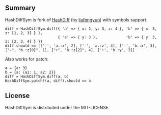 ## Summary

HashDiffSym is fork of [HashDiff](https://github.com/liufengyun/hashdiff) (by [liufengyun](https://github.com/liufengyun)) with symbols support.

```
diff = HashDiffSym.diff({ 'a' => { x: 2, y: 3, z: 4 }, 'b' => { x: 3, z: [1, 2, 3] } },
                        { 'a' => { y: 3 },             'b' => { y: 3, z: [2, 3, 4] } })
diff.should == [['-', 'a.:x', 2], ['-', 'a.:z', 4], ['-', 'b.:x', 3], ["-", "b.:z[0]", 1], ["+", "b.:z[2]", 4], ['+', 'b.:y', 3]]
```

Also works for patch:

```
a = {a: 3}
b = {a: {a1: 1, a2: 2}}
diff = HashDiffSym.diff(a, b)
HashDiffSym.patch!(a, diff).should == b
```

## License

HashDiffSym is distributed under the MIT-LICENSE.
